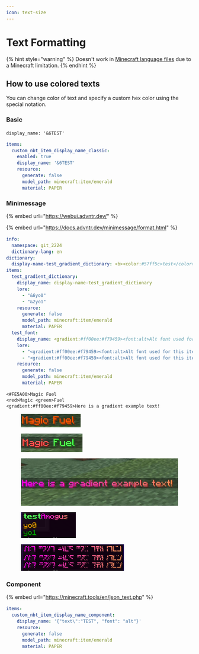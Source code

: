 ```yaml
---
icon: text-size
---
```


# Text Formatting

{% hint style="warning" %}
Doesn't work in [Minecraft language files](broken-reference) due to a Minecraft limitation.
{% endhint %}

## How to use colored texts

You can change color of text and specify a custom hex color using the special notation.

### Basic

`display_name: '&6TEST'`

```yml
items:
  custom_nbt_item_display_name_classic:
    enabled: true
    display_name: '&6TEST'
    resource:
      generate: false
      model_path: minecraft:item/emerald
      material: PAPER

```

### Minimessage

{% embed url="https://webui.advntr.dev/" %}

{% embed url="https://docs.advntr.dev/minimessage/format.html" %}

```yml
info:
  namespace: git_2224
  dictionary-lang: en
dictionary:
  display-name-test_gradient_dictionary: <b><color:#57ff5c>test</color></b><gradient:#ff00ee:#f79459>Amogus</gradient>
items:
  test_gradient_dictionary:
    display_name: display-name-test_gradient_dictionary
    lore:
      - "&6yo0"
      - "&2yo1"
    resource:
      generate: false
      model_path: minecraft:item/emerald
      material: PAPER
  test_font:
    display_name: <gradient:#ff00ee:#f79459><font:alt>Alt font used for this item</font></gradient>
    lore:
      - "<gradient:#ff00ee:#f79459><font:alt>Alt font used for this item</font></gradient>"
      - "<gradient:#ff00ee:#f79459><font:alt>Alt font used for this item</font></gradient>"
    resource:
      generate: false
      model_path: minecraft:item/emerald
      material: PAPER
```

```
<#FE5A00>Magic Fuel
<red>Magic <green>Fuel
<gradient:#ff00ee:#f79459>Here is a gradient example text!
```

<div><figure><img src="../.gitbook/assets/image (46).png" alt=""><figcaption></figcaption></figure> <figure><img src="../.gitbook/assets/image (45).png" alt=""><figcaption></figcaption></figure> <figure><img src="../.gitbook/assets/image (235).png" alt=""><figcaption></figcaption></figure></div>

<div><figure><img src="../.gitbook/assets/example_minimessage_2.png" alt=""><figcaption></figcaption></figure> <figure><img src="../.gitbook/assets/example_minimessage_1.png" alt=""><figcaption></figcaption></figure></div>

### Component

{% embed url="https://minecraft.tools/en/json_text.php" %}

```yaml
items:  
  custom_nbt_item_display_name_component:
    display_name: '{"text\":"TEST", "font": "alt"}'
    resource:
      generate: false
      model_path: minecraft:item/emerald
      material: PAPER
```
